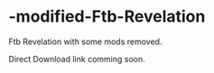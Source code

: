 # -modified-Ftb-Revelation
Ftb Revelation with some mods removed.

Direct Download link comming soon.
